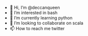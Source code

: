 - 👋 Hi, I’m @deccanqueen
- 👀 I’m interested in bash
- 🌱 I’m currently learning python
- 💞️ I’m looking to collaborate on scala
- 📫 How to reach me twitter

<!---
deccanqueen/deccanqueen is a ✨ special ✨ repository because its `README.md` (this file) appears on your GitHub profile.
You can click the Preview link to take a look at your changes.
--->
